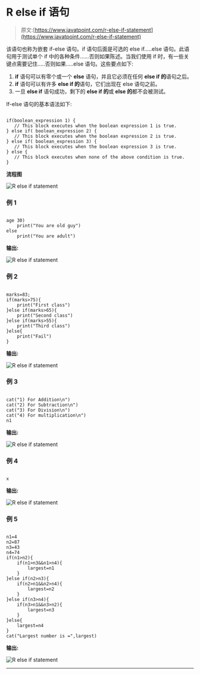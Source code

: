 # R else if 语句

> 原文:[https://www.javatpoint.com/r-else-if-statement](https://www.javatpoint.com/r-else-if-statement)

该语句也称为嵌套 if-else 语句。if 语句后面是可选的 else if.....else 语句。此语句用于测试单个 if 中的各种条件......否则如果陈述。当我们使用 if 时，有一些关键点需要记住.....否则如果.....else 语句。这些要点如下:

1.  **if** 语句可以有零个或一个 **else** 语句，并且它必须在任何 **else if 的**语句之后。
2.  **if** 语句可以有许多 **else if 的**语句，它们出现在 else 语句之前。
3.  一旦 **else if** 语句成功，剩下的 **else if 的**或 **else 的**都不会被测试。

If-else 语句的基本语法如下:

```

if(boolean_expression 1) {
   // This block executes when the boolean expression 1 is true.
} else if( boolean_expression 2) {
   // This block executes when the boolean expression 2 is true.
} else if( boolean_expression 3) {
   // This block executes when the boolean expression 3 is true.
} else {
   // This block executes when none of the above condition is true. 
}

```

**流程图**

![R else if statement](../Images/b58b50f273177353fdafae11714792ec.png)

### 例 1

```

age 30)
	print("You are old guy")
else
	print("You are adult")

```

**输出:**

![R else if statement](../Images/c3dfba447c08d2be171a8c89c751ab88.png)

### 例 2

```

marks=83;
if(marks>75){
	print("First class")
}else if(marks>65){
	print("Second class")
}else if(marks>55){
	print("Third class")
}else{
	print("Fail")
}

```

**输出:**

![R else if statement](../Images/f7d83f9d69964f3fcca0e1921dc9e0b6.png)

### 例 3

```

cat("1) For Addition\n")
cat("2) For Subtraction\n")
cat("3) For Division\n")
cat("4) For multiplication\n")
n1
```

**输出:**

![R else if statement](../Images/cc23bf1284c89567f8adcce1cec47ac6.png)

### 例 4

```

x 
```

**输出:**

![R else if statement](../Images/81b3a4550489699d67bc49f2b34598c5.png)

### 例 5

```

n1=4
n2=87
n3=43
n4=74
if(n1>n2){
	if(n1>n3&&n1>n4){
		largest=n1
	}
}else if(n2>n3){
	if(n2>n1&&n2>n4){
		largest=n2
	}
}else if(n3>n4){
	if(n3>n1&&n3>n2){
		largest=n3
	}
}else{
	largest=n4
}
cat("Largest number is =",largest)

```

**输出:**

![R else if statement](../Images/07aa16041fe1f8bf08ea86ddb9281845.png)

* * *